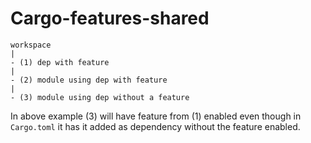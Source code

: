 # Cargo-features-shared

```
workspace
|
- (1) dep with feature
|
- (2) module using dep with feature
|
- (3) module using dep without a feature
```

In above example (3) will have feature from (1) enabled even though in `Cargo.toml` it has it added
as dependency without the feature enabled.
